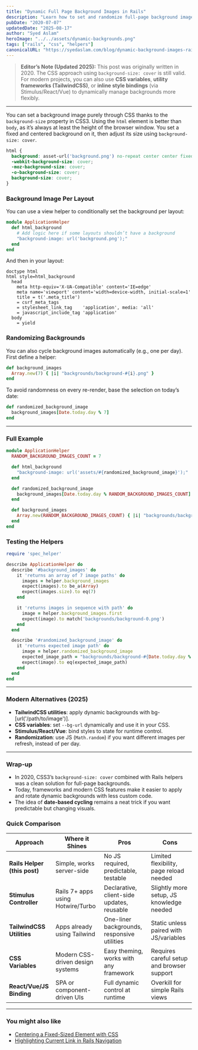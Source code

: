 ```yaml
---
title: "Dynamic Full Page Background Images in Rails"
description: "Learn how to set and randomize full-page background images in a Rails app using CSS3 and simple view helpers."
pubDate: "2020-07-07"
updatedDate: "2025-08-17"
author: "Syed Aslam"
heroImage: "../../assets/dynamic-backgrounds.png"
tags: ["rails", "css", "helpers"]
canonicalURL: "https://syedaslam.com/blog/dynamic-background-images-rails/"
---
```


> **Editor’s Note (Updated 2025):**
> This post was originally written in 2020. The CSS approach using `background-size: cover` is still valid.
> For modern projects, you can also use **CSS variables**, **utility frameworks (TailwindCSS)**, or **inline style bindings** (via Stimulus/React/Vue) to dynamically manage backgrounds more flexibly.

---

You can set a background image purely through CSS thanks to the `background-size` property in CSS3. Using the `html` element is better than `body`, as it’s always at least the height of the browser window. You set a fixed and centered background on it, then adjust its size using `background-size: cover`.

```css
html {
  background: asset-url('background.png') no-repeat center center fixed;
  -webkit-background-size: cover;
  -moz-background-size: cover;
  -o-background-size: cover;
  background-size: cover;
}
```

### Background Image Per Layout

You can use a view helper to conditionally set the background per layout:

```ruby
module ApplicationHelper
  def html_background
    # Add logic here if some layouts shouldn’t have a background
    "background-image: url('background.png');"
  end
end
```

And then in your layout:

```haml
doctype html
html style=html_background
  head
    meta http-equiv='X-UA-Compatible' content='IE=edge'
    meta name='viewport' content='width=device-width, initial-scale=1'
    title = t('.meta_title')
    = csrf_meta_tags
    = stylesheet_link_tag    'application', media: 'all'
    = javascript_include_tag 'application'
  body
    = yield

```

### Randomizing Backgrounds

You can also cycle background images automatically (e.g., one per day). First define a helper:

```ruby
def background_images
  Array.new(7) { |i| "backgrounds/background-#{i}.png" }
end
```

To avoid randomness on every re-render, base the selection on today’s date:

```ruby
def randomized_background_image
  background_images[Date.today.day % 7]
end
```

---

### Full Example

```ruby
module ApplicationHelper
  RANDOM_BACKGROUND_IMAGES_COUNT = 7

  def html_background
    "background-image: url('assets/#{randomized_background_image}');"
  end

  def randomized_background_image
    background_images[Date.today.day % RANDOM_BACKGROUND_IMAGES_COUNT]
  end

  def background_images
    Array.new(RANDOM_BACKGROUND_IMAGES_COUNT) { |i| "backgrounds/background-#{i}.png" }
  end
end
```

### Testing the Helpers

```ruby
require 'spec_helper'

describe ApplicationHelper do
  describe '#background_images' do
    it 'returns an array of 7 image paths' do
      images = helper.background_images
      expect(images).to be_a(Array)
      expect(images.size).to eq(7)
    end

    it 'returns images in sequence with path' do
      image = helper.background_images.first
      expect(image).to match('backgrounds/background-0.png')
    end
  end

  describe '#randomized_background_image' do
    it 'returns expected image path' do
      image = helper.randomized_background_image
      expected_image_path = "backgrounds/background-#{Date.today.day % 7}.png"
      expect(image).to eq(expected_image_path)
    end
  end
end
```

---

### Modern Alternatives (2025)

- **TailwindCSS utilities**: apply dynamic backgrounds with bg-[url('/path/to/image')].
- **CSS variables**: set `--bg-url` dynamically and use it in your CSS.
- **Stimulus/React/Vue**: bind styles to state for runtime control.
- **Randomization**: use JS (`Math.random`) if you want different images per refresh, instead of per day.

---

### Wrap-up

- In 2020, CSS3’s `background-size: cover` combined with Rails helpers was a clean solution for full-page backgrounds.
- Today, frameworks and modern CSS features make it easier to apply and rotate dynamic backgrounds with less custom code.
- The idea of **date-based cycling** remains a neat trick if you want predictable but changing visuals.

### Quick Comparison

| Approach                     | Where it Shines                   | Pros                                        | Cons                                       |
| ---------------------------- | --------------------------------- | ------------------------------------------- | ------------------------------------------ |
| **Rails Helper (this post)** | Simple, works server-side         | No JS required, predictable, testable       | Limited flexibility, page reload needed    |
| **Stimulus Controller**      | Rails 7+ apps using Hotwire/Turbo | Declarative, client-side updates, reusable  | Slightly more setup, JS knowledge needed   |
| **TailwindCSS Utilities**    | Apps already using Tailwind       | One-liner backgrounds, responsive utilities | Static unless paired with JS/variables     |
| **CSS Variables**            | Modern CSS-driven design systems  | Easy theming, works with any framework      | Requires careful setup and browser support |
| **React/Vue/JS Binding**     | SPA or component-driven UIs       | Full dynamic control at runtime             | Overkill for simple Rails views            |

---

### You might also like

- [Centering a Fixed-Sized Element with CSS](/blog/centering-a-fixed-sized-element-with-css)
- [Highlighting Current Link in Rails Navigation](/blog/highlighting-current-link-in-rails-navigation)
